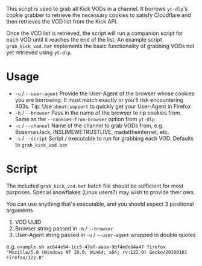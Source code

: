 This script is used to grab all Kick VODs in a channel. It borrows `yt-dlp`'s
cookie grabber to retrieve the necessary cookies to satisfy Cloudflare and then
retrieves the VOD list from the Kick API.

Once the VOD list is retrieved, the script will run a companion script for each
VOD until it reaches the end of the list. An example script `grab_kick_vod.bat`
implements the basic functionality of grabbing VODs not yet retrieved using
`yt-dlp`.

# Usage

* `-u` / `--user-agent` Provide the User-Agent of the browser whose cookies you
are borrowing. It must match exactly or you'll risk encountering 403s. Tip: Use
`about:support` to quickly get your User-Agent in Firefox
* `-b` / `--browser` Pass in the name of the browser to rip cookies from. Same
as the `--cookies-from-browser` option from `yt-dlp`
* `-c` / `--channel` Name of the channel to grab VODs from, e.g. BossmanJack,
INSLIMEWETRUSTLIVE, madattheinternet, etc.
* `-s` / `--script` Script / executable to run for grabbing each VOD. Defaults
to `grab_kick_vod.bat`

# Script

The included `grab_kick_vod.bat` batch file should be sufficient for most
purposes. Special snowflakes (Linux users?) may wish to provide their own.

You can use anything that's executable, and you should expect 3 positional
arguments

1. VOD UUID
2. Browser string passed in `-b` / `--browser`
3. User-Agent string passed in `-u` / `--user-agent` wrapped in double quotes

e.g. `example.sh ac644e94-1cc5-47af-aaaa-9bf4ede84a47 firefox "Mozilla/5.0 (Windows NT 10.0; Win64; x64; rv:122.0) Gecko/20100101 Firefox/122.0"`